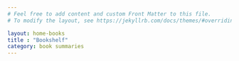 ```yaml
---
# Feel free to add content and custom Front Matter to this file.
# To modify the layout, see https://jekyllrb.com/docs/themes/#overriding-theme-defaults

layout: home-books
title : "Bookshelf"
category: book summaries
---
```

